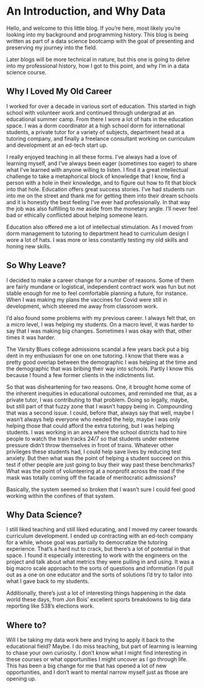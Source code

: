 # An Introduction, and Why Data

Hello, and welcome to this little blog. If you’re here, most likely you’re looking into my background and programming history. This blog is being written as part of a data science bootcamp with the goal of presenting and preserving my journey into the field.

Later blogs will be more technical in nature, but this one is going to delve into my professional history, how I got to this point, and why I’m in a data science course. 

## Why I Loved My Old Career

I worked for over a decade in various sort of education. This started in high school with volunteer work and continued through undergrad at an educational summer camp. From there I wore a lot of hats in the education space. I was a dorm coordinator at a high school dorm for international students, a private tutor for a variety of subjects, department head at a tutoring company, and finally a freelance consultant working on curriculum and development at an ed-tech start up.

I really enjoyed teaching in all these forms. I’ve always had a love of learning myself, and I’ve always been eager (sometimes too eager) to share what I’ve learned with anyone willing to listen. I find it a great intellectual challenge to take a metaphorical block of knowledge that I know, find a person with a hole in their knowledge, and to figure out how to fit that block into that hole. Education offers great success stories. I’ve had students run into me on the street and thank me for getting them into their dream schools and it is honestly the best feeling I’ve ever had professionally. In that way the job was also fulfilling to me aside from the monetary angle. I’ll never feel bad or ethically conflicted about helping someone learn.

Education also offered me a lot of intellectual stimulation. As I moved from dorm management to tutoring to department head to curriculum design I wore a lot of hats. I was more or less constantly testing my old skills and honing new skills.

## So Why Leave? 

I decided to make a career change for a number of reasons. Some of them are fairly mundane or logistical, independent contract work was fun but not stable enough for me to feel comfortable planning a future, for instance. When I was making my plans the vaccines for Covid were still in development, which steered me away from classroom work.

I’d also found some problems with my previous career. I always felt that, on a micro level, I was helping my students. On a macro level, it was harder to say that I was making big changes. Sometimes I was okay with that, other times it was harder. 

The Varsity Blues college admissions scandal a few years back put a big dent in my enthusiasm for one on one tutoring. I know that there was a pretty good overlap between the demographic I was helping at the time and the demographic that was bribing their way into schools. Partly I know this because I found a few former clients in the indictments list. 

So that was disheartening for two reasons. One, it brought home some of the inherent inequities in educational outcomes, and reminded me that, as a private tutor, I was contributing to that problem. Doing so legally, maybe, but still part of that fuzzy zone that I wasn’t happy being in. Compounding that was a second issue. I could, before that, always say that well, maybe I wasn’t always help everyone who needed the help, maybe I was only helping those that could afford the extra tutoring, but I was helping students. I was working in an area where the school districts had to hire people to watch the train tracks 24/7 so that students under extreme pressure didn’t throw themselves in front of trains. Whatever other privileges these students had, I could help save lives by reducing test anxiety. But then what was the point of helping a student succeed on this test if other people are just going to buy their way past these benchmarks? What was the point of volunteering at a nonprofit across the road if the mask was totally coming off the facade of meritocratic admissions? 

Basically, the system seemed so broken that I wasn’t sure I could feel good working within the confines of that system.

## Why Data Science?

I still liked teaching and still liked educating, and I moved my career towards curriculum development. I ended up contracting with an ed-tech company for a while, whose goal was partially to democratize the tutoring experience. That’s a hard nut to crack, but there’s a lot of potential in that space. I found it especially interesting to work with the engineers on the project and talk about what metrics they were pulling in and using. It was a big macro scale approach to the sorts of questions and information I’d pull out as a one on one educator and the sorts of solutions I’d try to tailor into what I gave back to my students.

Additionally, there’s just a lot of interesting things happening in the data world these days, from Jon Bois’ excellent sports breakdowns to big data reporting like 538’s elections work.

## Where to?

Will I be taking my data work here and trying to apply it back to the educational field? Maybe. I do miss teaching, but part of learning is learning to chase your own curiosity. I don’t know what I might find interesting in these courses or what opportunities I might uncover as I go through life. This has been a big change for me that has opened a lot of new opportunities, and I don’t want to mental narrow myself just as those are opening up. 
